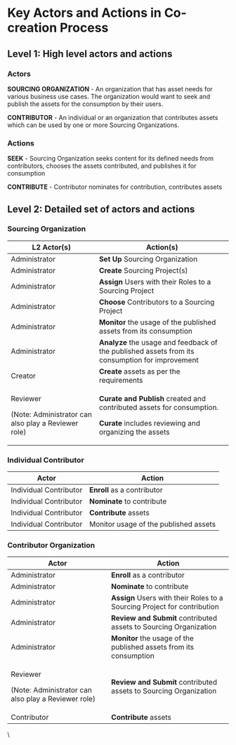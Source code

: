 # Key Actors and Actions in Co-creation Process

## Level 1: High level actors and actions <a href="#level-1-high-level-actors-and-actions" id="level-1-high-level-actors-and-actions"></a>

### Actors <a href="#actors" id="actors"></a>

**SOURCING ORGANIZATION** - An organization that has asset needs for various business use cases. The organization would want to seek and publish the assets for the consumption by their users.

**CONTRIBUTOR** - An individual or an organization that contributes assets which can be used by one or more Sourcing Organizations.

### Actions <a href="#actions" id="actions"></a>

**SEEK** - Sourcing Organization seeks content for its defined needs from contributors, chooses the assets contributed, and publishes it for consumption

**CONTRIBUTE** - Contributor nominates for contribution, contributes assets

## Level 2: Detailed set of actors and actions <a href="#level-2-detailed-set-of-actors-and-actions" id="level-2-detailed-set-of-actors-and-actions"></a>

### Sourcing Organization <a href="#sourcing-organization" id="sourcing-organization"></a>

| **L2 Actor(s)**                                                           | **Action(s)**                                                                                                                                                                           |
| ------------------------------------------------------------------------- | --------------------------------------------------------------------------------------------------------------------------------------------------------------------------------------- |
| Administrator                                                             | **Set Up** Sourcing Organization                                                                                                                                                        |
| Administrator                                                             | **Create** Sourcing Project(s)                                                                                                                                                          |
| Administrator                                                             | **Assign** Users with their Roles to a Sourcing Project                                                                                                                                 |
| Administrator                                                             | **Choose** Contributors to a Sourcing Project                                                                                                                                           |
| Administrator                                                             | **Monitor** the usage of the published assets from its consumption                                                                                                                      |
| Administrator                                                             | **Analyze** the usage and feedback of the published assets from its consumption for improvement                                                                                         |
| Creator                                                                   | **Create** assets as per the requirements                                                                                                                                               |
| <p>Reviewer</p><p>(Note: Administrator can also play a Reviewer role)</p> | <p><strong>Curate and Publish</strong> created and <strong></strong> contributed assets for consumption.</p><p><strong>Curate</strong> includes reviewing and organizing the assets</p> |

### Individual Contributor <a href="#individual-contributor" id="individual-contributor"></a>

| **Actor**              | **Action**                            |
| ---------------------- | ------------------------------------- |
| Individual Contributor | **Enroll** as a contributor           |
| Individual Contributor | **Nominate** to contribute            |
| Individual Contributor | **Contribute** assets                 |
| Individual Contributor | Monitor usage of the published assets |

### Contributor Organization <a href="#contributor-organization" id="contributor-organization"></a>

| **Actor**                                                                 | **Action**                                                               |
| ------------------------------------------------------------------------- | ------------------------------------------------------------------------ |
| Administrator                                                             | **Enroll** as a contributor                                              |
| Administrator                                                             | **Nominate** to contribute                                               |
| Administrator                                                             | **Assign** Users with their Roles to a Sourcing Project for contribution |
| Administrator                                                             | **Review and Submit** contributed assets to Sourcing Organization        |
| Administrator                                                             | **Monitor** the usage of the published assets from its consumption       |
| <p>Reviewer</p><p>(Note: Administrator can also play a Reviewer role)</p> | **Review and Submit** contributed assets to Sourcing Organization        |
| Contributor                                                               | **Contribute** assets                                                    |

\
